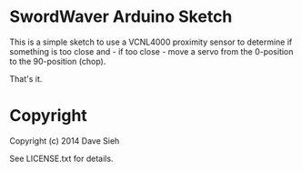 SwordWaver Arduino Sketch
=========================

This is a simple sketch to use a VCNL4000 proximity sensor to determine if
something is too close and - if too close - move a servo from the 0-position
to the 90-position (chop).

That's it.

Copyright
=========

Copyright (c) 2014 Dave Sieh

See LICENSE.txt for details.
